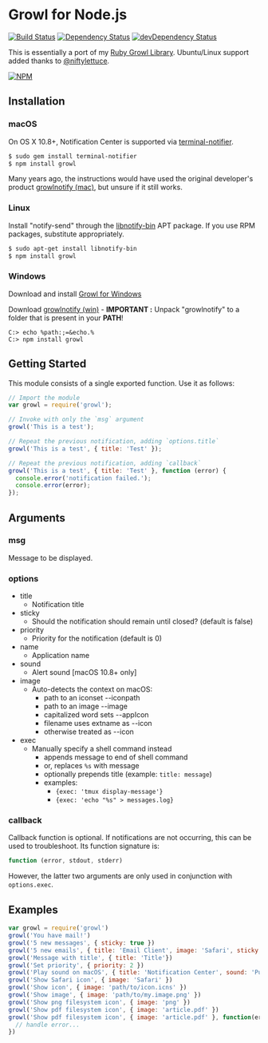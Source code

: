 # Growl for Node.js

[![Build Status][Travis-NodeGrowl-badge]][Travis-NodeGrowl]
[![Dependency Status][David-NodeGrowlDep-badge]][David-NodeGrowlDep]
[![devDependency Status][David-NodeGrowlDevDep-badge]][David-NodeGrowlDevDep]

This is essentially a port of my [Ruby Growl Library][].
Ubuntu/Linux support added thanks to [@niftylettuce][].

[![NPM][NPM-NodeGrowl-badge]][NPM-NodeGrowl]

## Installation

### macOS

On OS X 10.8+, Notification Center is supported via [terminal-notifier][].

```bash
$ sudo gem install terminal-notifier
$ npm install growl
```

Many years ago, the instructions would have used the original developer's
product [growlnotify (mac)][], but unsure if it still works.

### Linux

Install "notify-send" through the [libnotify-bin][] APT package. If you use
RPM packages, substitute appropriately.

```bash
$ sudo apt-get install libnotify-bin
$ npm install growl
```

### Windows

Download and install [Growl for Windows][]

Download [growlnotify (win)][] - **IMPORTANT :** Unpack "growlnotify" to a folder that is present in your **PATH**!

```posh
C:> echo %path:;=&echo.%
C:> npm install growl
```

## Getting Started

This module consists of a single exported function. Use it as follows:

```javascript
// Import the module
var growl = require('growl');

// Invoke with only the `msg` argument
growl('This is a test');

// Repeat the previous notification, adding `options.title`
growl('This is a test', { title: 'Test' });

// Repeat the previous notification, adding `callback`
growl('This is a test', { title: 'Test' }, function (error) {
  console.error('notification failed.');
  console.error(error);
});
```

## Arguments

### msg

Message to be displayed.

### options

* title
  * Notification title
* sticky
  * Should the notification should remain until closed? (default is false)
* priority
  * Priority for the notification (default is 0)
* name
  * Application name
* sound
  * Alert sound [macOS 10.8+ only]
* image
  * Auto-detects the context on macOS:
    * path to an iconset --iconpath
    * path to an image --image
    * capitalized word sets --appIcon
    * filename uses extname as --icon
    * otherwise treated as --icon
* exec
  * Manually specify a shell command instead
    * appends message to end of shell command
    * or, replaces `%s` with message
    * optionally prepends title (example: `title: message`)
    * examples:
      * `{exec: 'tmux display-message'}`
      * `{exec: 'echo "%s" > messages.log}`

### callback

Callback function is optional. If notifications are not occurring, this
can be used to troubleshoot. Its function signature is:

```js
function (error, stdout, stderr)
```

However, the latter two arguments are only used in conjunction with
`options.exec`.

## Examples

```javascript
var growl = require('growl')
growl('You have mail!')
growl('5 new messages', { sticky: true })
growl('5 new emails', { title: 'Email Client', image: 'Safari', sticky: true })
growl('Message with title', { title: 'Title'})
growl('Set priority', { priority: 2 })
growl('Play sound on macOS', { title: 'Notification Center', sound: 'Purr' })
growl('Show Safari icon', { image: 'Safari' })
growl('Show icon', { image: 'path/to/icon.icns' })
growl('Show image', { image: 'path/to/my.image.png' })
growl('Show png filesystem icon', { image: 'png' })
growl('Show pdf filesystem icon', { image: 'article.pdf' })
growl('Show pdf filesystem icon', { image: 'article.pdf' }, function(err){
  // handle error...
})
```

[//]: # (Cross reference section)

[Ruby Growl Library]: https://github.com/visionmedia/growl/
[@niftylettuce]: https://github.com/niftylettuce/
[terminal-notifier]: https://github.com/alloy/terminal-notifier/
[libnotify-bin]: https://packages.ubuntu.com/trusty/libnotify-bin
[Growl for Windows]: http://www.growlforwindows.com/gfw/default.aspx
[growlnotify (win)]: http://www.growlforwindows.com/gfw/help/growlnotify.aspx
[growlnotify (mac)]: http://growl.info/extras.php#growlnotify

[Travis-NodeGrowl]: https://travis-ci.org/tj/node-growl/
[Travis-NodeGrowl-badge]: https://travis-ci.org/tj/node-growl.svg?branch=master
[David-NodeGrowlDep]: https://david-dm.org/tj/node-growl/
[David-NodeGrowlDep-badge]: https://david-dm.org/tj/node-growl/status.svg
[David-NodeGrowlDevDep]: https://david-dm.org/tj/node-growl/?type=dev
[David-NodeGrowlDevDep-badge]: https://david-dm.org/tj/node-growl/dev-status.svg
[NPM-NodeGrowl]: https://npmjs.org/package/node-growl/
[NPM-NodeGrowl-badge]: https://nodei.co/npm/node-growl.png?downloads=true&downloadRank=true&stars=true

